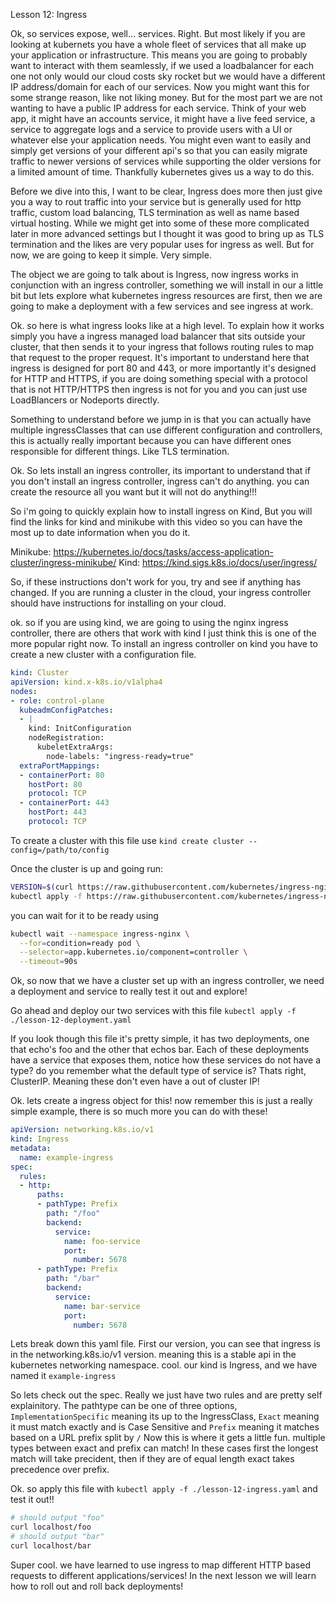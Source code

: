 Lesson 12: Ingress 

Ok, so services expose, well... services. Right. But most likely if you are looking at kubernets you have a whole fleet of services that all make up your application or infrastructure. This means you are going to probably want to interact with them seamlessly, if we used a loadbalancer for each one not only would our cloud costs sky rocket but we would have a different IP address/domain for each of our services. Now you might want this for some strange reason, like not liking money. But for the most part we are not wanting to have a public IP address for each service. Think of your web app, it might have an accounts service, it might have a live feed service, a service to aggregate logs and a service to provide users with a UI or whatever else your application needs. You might even want to easily and simply get versions of your different api's so that you can easily migrate traffic to newer versions of services while supporting the older versions for a limited amount of time. Thankfully kubernetes gives us a way to do this.

Before we dive into this, I want to be clear, Ingress does more then just give you a way to rout traffic into your service but is generally used for http traffic, custom load balancing, TLS termination as well as name based virtual hosting. While we might get into some of these more complicated later in more advanced settings but I thought it was good to bring up as TLS termination and the likes are very popular uses for ingress as well. But for now, we are going to keep it simple. Very simple.

The object we are going to talk about is Ingress, now ingress works in conjunction with an ingress controller, something we will install in our a little bit but lets explore what kubernetes ingress resources are first, then we are going to make a deployment with a few services and see ingress at work.

Ok. so here is what ingress looks like at a high level. To explain how it works simply you have a ingress managed load balancer that sits outside your cluster, that then sends it to your ingress that follows routing rules to map that request to the proper request. It's important to understand here that ingress is designed for port 80 and 443, or more importantly it's designed for HTTP and HTTPS, if you are doing something special with a protocol that is not HTTP/HTTPS then ingress is not for you and you can just use LoadBlancers or Nodeports directly.

Something to understand before we jump in is that you can actually have multiple ingressClasses that can use different configuration and controllers, this is actually really important because you can have different ones responsible for different things. Like TLS termination.

Ok. So lets install an ingress controller, its important to understand that if you don't install an ingress controller, ingress can't do anything. you can create the resource all you want but it will not do anything!!!

So i'm going to quickly explain how to install ingress on Kind, But you will find the links for kind and minikube with this video so you can have the most up to date information when you do it.

Minikube: https://kubernetes.io/docs/tasks/access-application-cluster/ingress-minikube/
Kind: https://kind.sigs.k8s.io/docs/user/ingress/

So, if these instructions don't work for you, try and see if anything has changed. If you are running a cluster in the cloud, your ingress controller should have instructions for installing on your cloud.

ok. so if you are using kind, we are going to using the nginx ingress controller, there are others that work with kind I just think this is one of the more popular right now. To install an ingress controller on kind you have to create a new cluster with a configuration file.

```yaml
kind: Cluster
apiVersion: kind.x-k8s.io/v1alpha4
nodes:
- role: control-plane
  kubeadmConfigPatches:
  - |
    kind: InitConfiguration
    nodeRegistration:
      kubeletExtraArgs:
        node-labels: "ingress-ready=true"
  extraPortMappings:
  - containerPort: 80
    hostPort: 80
    protocol: TCP
  - containerPort: 443
    hostPort: 443
    protocol: TCP
```

To create a cluster with this file use 
`kind create cluster --config=/path/to/config`

Once the cluster is up and going run:
```bash
VERSION=$(curl https://raw.githubusercontent.com/kubernetes/ingress-nginx/master/stable.txt)
kubectl apply -f https://raw.githubusercontent.com/kubernetes/ingress-nginx/${VERSION}/deploy/static/provider/kind/deploy.yaml
```

you can wait for it to be ready using 
```bash
kubectl wait --namespace ingress-nginx \
  --for=condition=ready pod \
  --selector=app.kubernetes.io/component=controller \
  --timeout=90s
```

Ok, so now that we have a cluster set up with an ingress controller, we need a deployment and service to really test it out and explore!

Go ahead and deploy our two services with this file
`kubectl apply -f ./lesson-12-deployment.yaml`

If you look though this file it's pretty simple, it has two deployments, one that echo's foo and the other that echos bar. Each of these deployments have a service that exposes them, notice how these services do not have a type? do you remember what the default type of service is? Thats right, ClusterIP. Meaning these don't even have a out of cluster IP!

Ok. lets create a ingress object for this! now remember this is just a really simple example, there is so much more you can do with these!

```yaml
apiVersion: networking.k8s.io/v1
kind: Ingress
metadata:
  name: example-ingress
spec:
  rules:
  - http:
      paths:
      - pathType: Prefix
        path: "/foo"
        backend:
          service:
            name: foo-service
            port:
              number: 5678
      - pathType: Prefix
        path: "/bar"
        backend:
          service:
            name: bar-service
            port:
              number: 5678
```

Lets break down this yaml file. First our version, you can see that ingress is in the networking.k8s.io/v1 version. meaning this is a stable api in the kubernetes networking namespace. cool. our kind is Ingress, and we have named it `example-ingress`

So lets check out the spec. Really we just have two rules and are pretty self explainitory. The pathtype can be one of three options, `ImplementationSpecific` meaning its up to the IngressClass, `Exact` meaning it must match exactly and is Case Sensitive and `Prefix` meaning it matches based on a URL prefix split by `/` Now this is where it gets a little fun. multiple types between exact and prefix can match! In these cases first the longest match will take precident, then if they are of equal length exact takes precedence over prefix.

Ok. so apply this file with `kubectl apply -f ./lesson-12-ingress.yaml` and test it out!!

```bash
# should output "foo"
curl localhost/foo
# should output "bar"
curl localhost/bar
```

Super cool. we have learned to use ingress to map different HTTP based requests to different applications/services! In the next lesson we will learn how to roll out and roll back deployments!